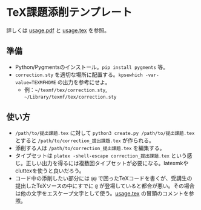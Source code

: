 # TeX課題添削テンプレート

詳しくは [usage.pdf](usage.pdf) と [usage.tex](usage.tex) を参照。

## 準備

* Python/Pygmentsのインストール。`pip install pygments` 等。
* `correction.sty` を適切な場所に配置する。`kpsewhich -var-value=TEXMFHOME` の出力を参考にせよ。
    * 例：`~/texmf/tex/correction.sty`, `~/Library/texmf/tex/correction.sty`

## 使い方

* `/path/to/提出課題.tex` に対して `python3 create.py /path/to/提出課題.tex` とすると `/path/to/correction_提出課題.tex` が作られる。
* 添削する人は `/path/to/correction_提出課題.tex` を編集する。
* タイプセットは `platex -shell-escape correction_提出課題.tex` という感じ。正しい出力を得るには複数回タイプセットが必要になる。latexmkやcluttexを使うと良いだろう。
* コード中の添削したい部分には `@@` で囲ったTeXコードを書くが、受講生の提出したTeXソースの中にすでに `@` が登場していると都合が悪い。その場合は他の文字をエスケープ文字として使う。[usage.tex](usage.tex) の冒頭のコメントを参照。
